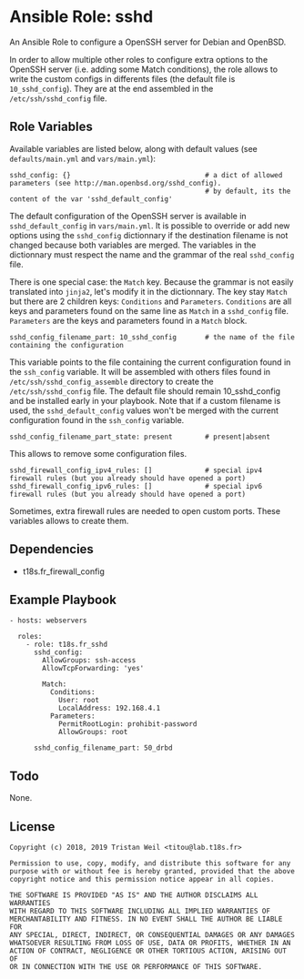 # Ansible Role: sshd

An Ansible Role to configure a OpenSSH server for Debian and OpenBSD.

In order to allow multiple other roles to configure extra options to the OpenSSH server (i.e. adding some Match conditions), 
the role allows to write the custom configs in differents files (the default file is `10_sshd_config`).
They are at the end assembled in the `/etc/ssh/sshd_config` file.

## Role Variables

Available variables are listed below, along with default values (see `defaults/main.yml` and `vars/main.yml`):

    sshd_config: {}                                 # a dict of allowed parameters (see http://man.openbsd.org/sshd_config).
                                                    # by default, its the content of the var 'sshd_default_config'
    
The default configuration of the OpenSSH server is available in `sshd_default_config` in `vars/main.yml`.
It is possible to override or add new options using the `sshd_config` dictionnary if the destination filename is not changed because both variables are merged.
The variables in the dictionnary must respect the name and the grammar of the real `sshd_config` file.

There is one special case: the `Match` key. 
Because the grammar is not easily translated into `jinja2`, let's modify it in the dictionnary.
The key stay `Match` but there are 2 children keys: `Conditions` and `Parameters`.
`Conditions` are all keys and parameters found on the same line as `Match` in a `sshd_config` file.
`Parameters` are the keys and parameters found in a `Match` block.

    sshd_config_filename_part: 10_sshd_config       # the name of the file containing the configuration
                                                        
This variable points to the file containing the current configuration found in the `ssh_config` variable.
It will be assembled with others files found in `/etc/ssh/sshd_config_assemble` directory to create the `/etc/ssh/sshd_config` file. 
The default file should remain 10_sshd_config and be installed early in your playbook.
Note that if a custom filename is used, the `sshd_default_config` values won't be merged with the current configuration found in the `ssh_config` variable.

    sshd_config_filename_part_state: present        # present|absent

This allows to remove some configuration files.
    
    sshd_firewall_config_ipv4_rules: []             # special ipv4 firewall rules (but you already should have opened a port) 
    sshd_firewall_config_ipv6_rules: []             # special ipv6 firewall rules (but you already should have opened a port)

Sometimes, extra firewall rules are needed to open custom ports.
These variables allows to create them.

## Dependencies

- t18s.fr_firewall_config

## Example Playbook

    - hosts: webservers
    
      roles:
        - role: t18s.fr_sshd
          sshd_config:
            AllowGroups: ssh-access
            AllowTcpForwarding: 'yes'
            
            Match:
              Conditions:
                User: root
                LocalAddress: 192.168.4.1
              Parameters:
                PermitRootLogin: prohibit-password
                AllowGroups: root

          sshd_config_filename_part: 50_drbd

## Todo

None.

## License

```
Copyright (c) 2018, 2019 Tristan Weil <titou@lab.t18s.fr>

Permission to use, copy, modify, and distribute this software for any
purpose with or without fee is hereby granted, provided that the above
copyright notice and this permission notice appear in all copies.

THE SOFTWARE IS PROVIDED "AS IS" AND THE AUTHOR DISCLAIMS ALL WARRANTIES
WITH REGARD TO THIS SOFTWARE INCLUDING ALL IMPLIED WARRANTIES OF
MERCHANTABILITY AND FITNESS. IN NO EVENT SHALL THE AUTHOR BE LIABLE FOR
ANY SPECIAL, DIRECT, INDIRECT, OR CONSEQUENTIAL DAMAGES OR ANY DAMAGES
WHATSOEVER RESULTING FROM LOSS OF USE, DATA OR PROFITS, WHETHER IN AN
ACTION OF CONTRACT, NEGLIGENCE OR OTHER TORTIOUS ACTION, ARISING OUT OF
OR IN CONNECTION WITH THE USE OR PERFORMANCE OF THIS SOFTWARE.
```
